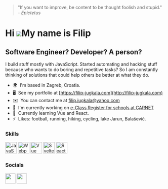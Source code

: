 
> "If you want to improve, be content to be thought foolish and stupid." - <i>Epictetus</i> 
> 
Hi ![](https://user-images.githubusercontent.com/18350557/176309783-0785949b-9127-417c-8b55-ab5a4333674e.gif)My name is Filip
=============================================================================================================================

Software Engineer? Developer? A person?
-----------------

I build stuff mostly with JavaScript. Started automating and hacking stuff because who wants to do boring and repetitive tasks? So I am constantly thinking of solutions that could help others be better at what they do.

* 🌍  I'm based in Zagreb, Croatia.
* 🖥️  See my portfolio at [https://filip-jugkala.com](http://filip-jugkala.com)
* ✉️  You can contact me at [filip.jugkala@yahoo.com](mailto:filip.jugkala@yahoo.com)
* 🚀  I'm currently working on [e-Class Register for schools at CARNET](http://carnet.hr/en/usluga/e-class-register-for-schools/)
* 🧠  Currently learning Vue and React.
* ⚡  Likes: football, running, hiking, cycling, lake Jarun, Balašević.

### Skills


<p align="left">
<a  rel="noreferrer"><img src="https://raw.githubusercontent.com/danielcranney/readme-generator/main/public/icons/skills/javascript-colored.svg" width="36" height="36" alt="JavaScript" /></a>
<a rel="noreferrer"><img src="https://raw.githubusercontent.com/danielcranney/readme-generator/main/public/icons/skills/webpack-colored.svg" width="36" height="36" alt="Webpack" /></a>
  <a  rel="noreferrer"><img src="https://raw.githubusercontent.com/danielcranney/readme-generator/main/public/icons/skills/vuejs-colored.svg" width="36" height="36" alt="Vue" /></a>
    <a  rel="noreferrer"><img src="https://raw.githubusercontent.com/danielcranney/readme-generator/main/public/icons/skills/svelte-colored.svg" width="36" height="36" alt="Svelte" /></a>
  <a rel="noreferrer"><img src="https://raw.githubusercontent.com/danielcranney/readme-generator/main/public/icons/skills/react-colored.svg" width="36" height="36" alt="React" /></a>
  
</p>


### Socials

<p align="left"> <a href="https://www.github.com/J-Filip" target="_blank" rel="noreferrer"><img src="https://raw.githubusercontent.com/danielcranney/readme-generator/main/public/icons/socials/github-dark.svg" width="32" height="32" /></a> 
  <a href="https://www.linkedin.com/in/filip-jugkala" target="_blank" rel="noreferrer"><img src="https://raw.githubusercontent.com/danielcranney/readme-generator/main/public/icons/socials/linkedin.svg" width="32" height="32" /></a></p>
